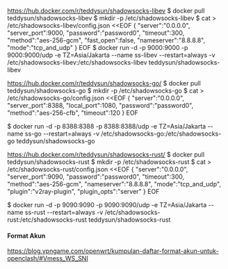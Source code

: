 https://hub.docker.com/r/teddysun/shadowsocks-libev
$ docker pull teddysun/shadowsocks-libev
$ mkdir -p /etc/shadowsocks-libev
$ cat > /etc/shadowsocks-libev/config.json <<EOF
{
    "server":"0.0.0.0",
    "server_port":9000,
    "password":"password0",
    "timeout":300,
    "method":"aes-256-gcm",
    "fast_open":false,
    "nameserver":"8.8.8.8",
    "mode":"tcp_and_udp"
}
EOF
$ docker run -d -p 9000:9000 -p 9000:9000/udp -e TZ=Asia/Jakarta --name ss-libev --restart=always -v /etc/shadowsocks-libev:/etc/shadowsocks-libev teddysun/shadowsocks-libev



https://hub.docker.com/r/teddysun/shadowsocks-go/
$ docker pull teddysun/shadowsocks-go
$ mkdir -p /etc/shadowsocks-go
$ cat > /etc/shadowsocks-go/config.json <<EOF
{
    "server":"0.0.0.0",
    "server_port":8388,
    "local_port":1080,
    "password":"password0",
    "method":"aes-256-cfb",
    "timeout":120
}
EOF

$ docker run -d -p 8388:8388 -p 8388:8388/udp  -e TZ=Asia/Jakarta --name ss-go --restart=always -v /etc/shadowsocks-go:/etc/shadowsocks-go teddysun/shadowsocks-go


https://hub.docker.com/r/teddysun/shadowsocks-rust/
$ docker pull teddysun/shadowsocks-rust
$ mkdir -p /etc/shadowsocks-rust
$ cat > /etc/shadowsocks-rust/config.json <<EOF
{
    "server":"0.0.0.0",
    "server_port":9090,
    "password":"password0",
    "timeout":300,
    "method":"aes-256-gcm",
    "nameserver":"8.8.8.8",
    "mode":"tcp_and_udp",
    "plugin":"v2ray-plugin",
    "plugin_opts":"server"
}
EOF

$ docker run -d -p 9090:9090 -p 9090:9090/udp -e TZ=Asia/Jakarta --name ss-rust --restart=always -v /etc/shadowsocks-rust:/etc/shadowsocks-rust teddysun/shadowsocks-rust




#### Format Akun
https://blog.vpngame.com/openwrt/kumpulan-daftar-format-akun-untuk-openclash/#Vmess_WS_SNI
